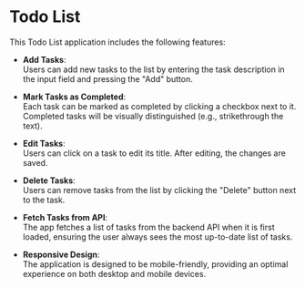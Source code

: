 # Todo List


This Todo List application includes the following features:

- **Add Tasks**:  
  Users can add new tasks to the list by entering the task description in the input field and pressing the "Add" button.

- **Mark Tasks as Completed**:  
  Each task can be marked as completed by clicking a checkbox next to it. Completed tasks will be visually distinguished (e.g., strikethrough the text).

- **Edit Tasks**:  
  Users can click on a task to edit its title. After editing, the changes are saved.

- **Delete Tasks**:  
  Users can remove tasks from the list by clicking the "Delete" button next to the task.
  
- **Fetch Tasks from API**:  
  The app fetches a list of tasks from the backend API when it is first loaded, ensuring the user always sees the most up-to-date list of tasks.
- **Responsive Design**:  
  The application is designed to be mobile-friendly, providing an optimal experience on both desktop and mobile devices.